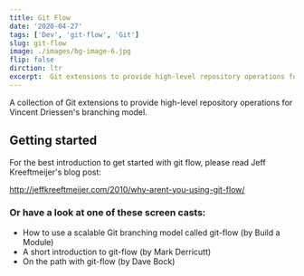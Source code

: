 ```yaml
---
title: Git Flow
date: '2020-04-27'
tags: ['Dev', 'git-flow', 'Git']
slug: git-flow
image: ./images/bg-image-6.jpg
flip: false
dirction: ltr
excerpt:  Git extensions to provide high-level repository operations for Vincent Driessen's branching model. 
---
```

A collection of Git extensions to provide high-level repository operations for Vincent Driessen's branching model.

## Getting started

For the best introduction to get started with git flow, please read Jeff Kreeftmeijer's blog post:

http://jeffkreeftmeijer.com/2010/why-arent-you-using-git-flow/

### Or have a look at one of these screen casts:

- How to use a scalable Git branching model called git-flow (by Build a Module)
- A short introduction to git-flow (by Mark Derricutt)
- On the path with git-flow (by Dave Bock)
